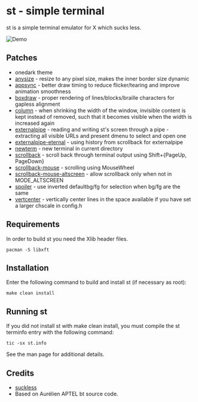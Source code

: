 # st - simple terminal

st is a simple terminal emulator for X which sucks less.

![Demo](./demo.gif)


## Patches

- onedark theme
- [anysize](https://st.suckless.org/patches/anysize/) - resize to any pixel size, makes the inner border size dynamic
- [appsync](https://st.suckless.org/patches/sync/) - better draw timing to reduce flicker/tearing and improve animation smoothness
- [boxdraw](https://st.suckless.org/patches/boxdraw/) - proper rendering of lines/blocks/braille characters for gapless alignment
- [column](https://github.com/juliusHuelsmann/st-history-vim/tree/patch_column) - when shrinking the width of the window, invisible content is kept instead of removed, such that it becomes visible when the width is increased again
- [externalpipe](https://st.suckless.org/patches/externalpipe/) - reading and writing st's screen through a pipe - extracting all visible URLs and present dmenu to select and open one
- [externalpipe-eternal](https://st.suckless.org/patches/externalpipe/) - using history from scrollback for externalpipe
- [newterm](https://st.suckless.org/patches/newterm/) - new terminal in current directory
- [scrollback](https://st.suckless.org/patches/scrollback/) - scroll back through terminal output using Shift+{PageUp, PageDown}
- [scrollback-mouse](https://st.suckless.org/patches/scrollback/) - scrolling using MouseWheel
- [scrollback-mouse-altscreen](https://st.suckless.org/patches/scrollback/) -  allow scrollback only when not in MODE_ALTSCREEN
- [spoiler](https://st.suckless.org/patches/spoiler/) - use inverted defaultbg/fg for selection when bg/fg are the same
- [vertcenter](https://st.suckless.org/patches/vertcenter/) - vertically center lines in the space available if you have set a larger chscale in config.h


## Requirements

In order to build st you need the Xlib header files.

```
pacman -S libxft
```


## Installation

Enter the following command to build and install st (if
necessary as root):

```
make clean install
```

## Running st

If you did not install st with make clean install, you must compile
the st terminfo entry with the following command:

```
tic -sx st.info
```

See the man page for additional details.


## Credits

- [suckless](https://st.suckless.org/)
- Based on Aurélien APTEL <aurelien dot aptel at gmail dot com> bt source code.
